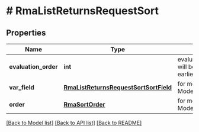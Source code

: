 # # RmaListReturnsRequestSort


## Properties 


Name | Type | Description | Notes
------------ | ------------- | ------------- | -------------
**evaluation_order**| **int** | evaluation_order is the order in which the sort will be applied. The lower the number, the earlier the sort will be applied.  |
**var_field**| [**RmaListReturnsRequestSortSortField**](RmaListReturnsRequestSortSortField.md) |  for more information please, see Model/RmaListReturnsRequestSortSortField.php  | [default to RmaListReturnsRequestSortSortField.UNKNOWN]
**order**| [**RmaSortOrder**](RmaSortOrder.md) |  for more information please, see Model/RmaSortOrder.php  | [optional] [default to RmaSortOrder.DESC]


[[Back to Model list]](../../README.md#models) [[Back to API list]](../../README.md#endpoints) [[Back to README]](../../README.md)

